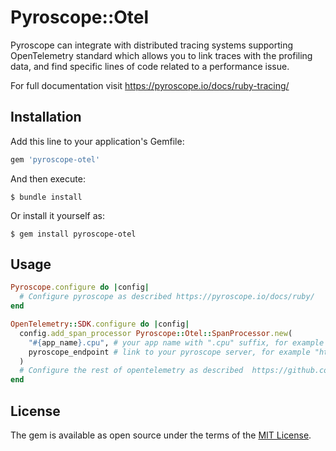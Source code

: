 # Pyroscope::Otel

Pyroscope can integrate with distributed tracing systems supporting OpenTelemetry standard which allows you to link traces with the profiling data, and find specific lines of code related to a performance issue.

For full documentation visit https://pyroscope.io/docs/ruby-tracing/
## Installation

Add this line to your application's Gemfile:

```ruby
gem 'pyroscope-otel'
```

And then execute:

    $ bundle install

Or install it yourself as:

    $ gem install pyroscope-otel

## Usage

```ruby
Pyroscope.configure do |config|
  # Configure pyroscope as described https://pyroscope.io/docs/ruby/
end

OpenTelemetry::SDK.configure do |config|
  config.add_span_processor Pyroscope::Otel::SpanProcessor.new(
    "#{app_name}.cpu", # your app name with ".cpu" suffix, for example rideshare-ruby.cpu
    pyroscope_endpoint # link to your pyroscope server, for example "http://localhost:4040"
  )
  # Configure the rest of opentelemetry as described  https://github.com/open-telemetry/opentelemetry-ruby
end
```

## License

The gem is available as open source under the terms of the [MIT License](https://opensource.org/licenses/MIT).
